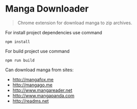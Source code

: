 # Manga Downloader
> Chrome extension for download manga to zip archives.

For install project dependencies use command
```shell
npm install
```

For build project use command
```shell
npm run build
```

Can download manga from sites:
* http://mangafox.me
* http://mangago.me
* http://www.mangareader.net
* http://www.mangapanda.com
* http://readms.net
